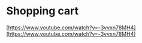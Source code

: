 # Shopping cart

[https://www.youtube.com/watch?v=-3vvxn78MH4](https://www.youtube.com/watch?v=-3vvxn78MH4)
